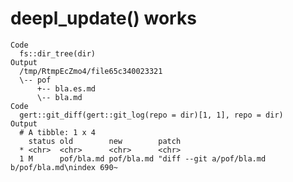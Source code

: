 # deepl_update() works

    Code
      fs::dir_tree(dir)
    Output
      /tmp/RtmpEcZmo4/file65c340023321
      \-- pof
          +-- bla.es.md
          \-- bla.md
    Code
      gert::git_diff(gert::git_log(repo = dir)[1, 1], repo = dir)
    Output
      # A tibble: 1 x 4
        status old        new        patch                                            
      * <chr>  <chr>      <chr>      <chr>                                            
      1 M      pof/bla.md pof/bla.md "diff --git a/pof/bla.md b/pof/bla.md\nindex 690~


